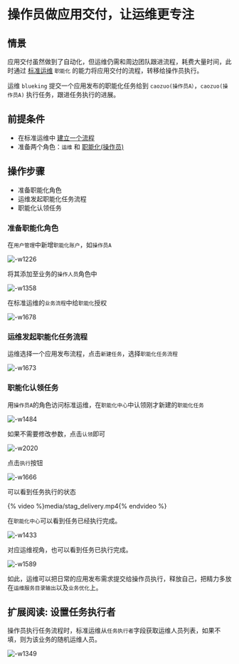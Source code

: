 # 操作员做应用交付，让运维更专注

## 情景

应用交付虽然做到了自动化，但运维仍需和周边团队跟进流程，耗费大量时间，此时通过 [标准运维](./../../标准运维/产品白皮书/产品简介/README.md) `职能化` 的能力将应用交付的流程，转移给操作员执行。

运维 `blueking` 提交一个应用发布的职能化任务给到 `caozuo(操作员A）`，`caozuo(操作员A)` 执行任务，跟进任务执行的进展。

## 前提条件

- 在标准运维中 [建立一个流程](../../../标准运维/产品白皮书/产品功能/flow.md)
- 准备两个角色：`运维` 和  [职能化(操作员)](../../../PaaS平台/产品白皮书/产品功能/系统管理/UserManageEE.md)

## 操作步骤

- 准备职能化角色
- 运维发起职能化任务流程
- 职能化认领任务

### 准备职能化角色

在`用户管理`中新增`职能化账户`，如`操作员A`

![-w1226](../assets/15626758602537.jpg)

将其添加至业务的`操作人员`角色中

![-w1358](../assets/15626757873636.jpg)

在标准运维的`业务流程`中给`职能化`授权

![-w1678](../assets/15626655943347.jpg)

### 运维发起职能化任务流程

运维选择一个应用发布流程，点击`新建任务`，选择`职能化任务流程`

![-w1673](../assets/15626651187357.jpg)

### 职能化认领任务

用`操作员A`的角色访问标准运维，在`职能化中心`中认领刚才新建的`职能化任务`

![-w1484](../assets/15626652375328.jpg)

如果不需要修改参数，点击`认领`即可

![-w2020](../assets/15626653433243.jpg)

点击`执行`按钮

![-w1666](../assets/15626726352252.jpg)

可以看到任务执行的状态

{% video %}media/stag_delivery.mp4{% endvideo %}

在`职能化中心`可以看到任务已经执行完成。

![-w1433](../assets/15627514845867.jpg)

对应运维视角，也可以看到任务已执行完成。

![-w1589](../assets/15627516202535.jpg)

如此，运维可以把日常的应用发布需求提交给操作员执行，释放自己，把精力多放在`运维服务目录输出`以及`业务优化`上。

## 扩展阅读: 设置任务执行者

操作员执行任务流程时，标准运维从`任务执行者`字段获取运维人员列表，如果不填，则为该业务的随机运维人员。

![-w1349](../assets/15626743700020.jpg)
